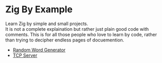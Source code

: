 # Zig By Example
Learn Zig by simple and small projects.  
It is not a complete explaination but rather just plain good code with comments.
This is for all those people who love to learn by code, rather than trying to decipher endless pages of docuemention.  

- [Random Word Generator](/word-generator.md)
- [TCP Server](/tcp-server.md)
